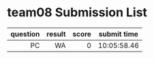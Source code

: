 # team08 Submission List
question | result | score | submit time
----:|----:|-----:|-----
PC | WA | 0 | 10:05:58.46 
